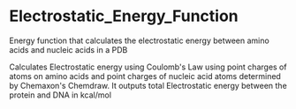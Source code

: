# Electrostatic_Energy_Function
Energy function that calculates the electrostatic energy between amino acids and nucleic acids in a PDB

Calculates Electrostatic energy using Coulomb's Law using point charges of atoms on amino acids and point charges of nucleic acid atoms determined by Chemaxon's Chemdraw.
It outputs total Electrostatic energy between the protein and DNA in kcal/mol
